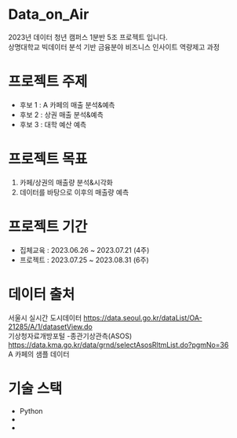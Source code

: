 # Data_on_Air
2023년 데이터 청년 캠퍼스 1분반 5조 프로젝트 입니다.   
상명대학교 빅데이터 분석 기반 금융분야 비즈니스 인사이트 역량제고 과정

# 프로젝트 주제
- 후보 1 : A 카페의 매출 분석&예측
- 후보 2 : 상권 매출 분석&예측
- 후보 3 : 대학 예산 예측 

# 프로젝트 목표 
1. 카페/상권의 매출량 분석&시각화 
2. 데이터를 바탕으로 이후의 매출량 예측

# 프로젝트 기간 
- 집체교육 : 2023.06.26 ~ 2023.07.21 (4주)
- 프로젝트 : 2023.07.25 ~ 2023.08.31 (6주)

# 데이터 출처 
서울시 실시간 도시데이터 https://data.seoul.go.kr/dataList/OA-21285/A/1/datasetView.do  
기상청자료개방포털 -종관기상관측(ASOS) https://data.kma.go.kr/data/grnd/selectAsosRltmList.do?pgmNo=36  
A 카페의 샘플 데이터

# 기술 스택 
- Python
- 
-


